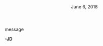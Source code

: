 <html>
<head>
<meta charset="UTF-8">
<link rel="stylesheet" type="text/css" href="post.css" />
</head>
<body>
<div>
<header> June 6, 2018</header>

message

**-JD**

</div>
</body>
</html>